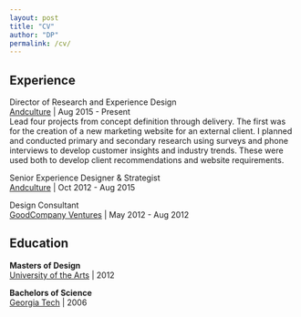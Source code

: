 ```yaml
---
layout: post
title: "CV"
author: "DP"
permalink: /cv/
---
```


## Experience
<p><sans>Director of Research and Experience Design</sans> <br>
<a href="http://andculture.com" title="Andculture Homepage">Andculture</a> | Aug 2015 - Present <br>
Lead four projects from concept definition through delivery. The first was for the creation of a
new marketing website for an external client. I planned and conducted primary and secondary
research using surveys and phone interviews to develop customer insights and industry trends.
These were used both to develop client recommendations and website requirements.</p>


<p><sans>Senior Experience Designer & Strategist</sans> <br>
<a href="http://andculture.com" title="Andculture Homepage">Andculture</a> | Oct 2012 - Aug 2015 </p>

<p><sans>Design Consultant</sans> <br>
<a href="https://www.crunchbase.com/organization/goodcompany-ventures" title="GoodCompany Ventures Crunchbase page">GoodCompany Ventures</a> | May 2012 - Aug 2012 </p>

## Education
**Masters of Design** <br>
[University of the Arts](https://www.uarts.edu "UArts Homepage") | 2012

**Bachelors of Science** <br>
[Georgia Tech](https://www.gatech.edu "Georgia Tech Hompage") | 2006

